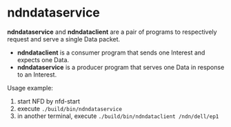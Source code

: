 # ndndataservice

**ndndataservice** and **ndndataclient** are a pair of programs to respectively request and serve a single Data packet.

* **ndndataclient** is a consumer program that sends one Interest and expects one Data.
* **ndndataservice** is a producer program that serves one Data in response to an Interest.

Usage example:

1. start NFD by nfd-start
2. execute `./build/bin/ndndataservice`
3. in another terminal, execute `./build/bin/ndndataclient /ndn/dell/ep1`
